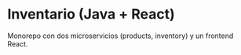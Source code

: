 # Inventario (Java + React)
Monorepo con dos microservicios (products, inventory) y un frontend React.
